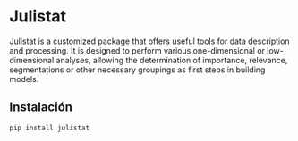 # Julistat
Julistat is a customized package that offers useful tools for data description and processing. It is designed to perform various one-dimensional or low-dimensional analyses, allowing the determination of importance, relevance, segmentations or other necessary groupings as first steps in building models.

## Instalación
```bash
pip install julistat